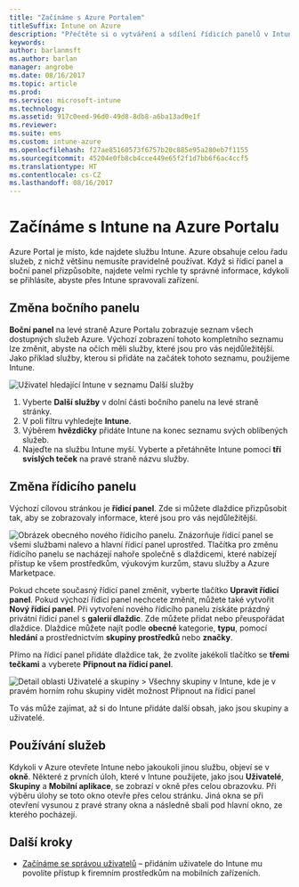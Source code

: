 ```yaml
---
title: "Začínáme s Azure Portalem"
titleSuffix: Intune on Azure
description: "Přečtěte si o vytváření a sdílení řídicích panelů v Intune na Azure."
keywords: 
author: barlanmsft
ms.author: barlan
manager: angrobe
ms.date: 08/16/2017
ms.topic: article
ms.prod: 
ms.service: microsoft-intune
ms.technology: 
ms.assetid: 917c0eed-96d0-49d8-8db8-a6ba13ad0e1f
ms.reviewer: 
ms.suite: ems
ms.custom: intune-azure
ms.openlocfilehash: f27ae85160573f6757b20c885e95a280eb7f1155
ms.sourcegitcommit: 45204e0fb8cb4cce449e65f2f1d7bb6f6ac4ccf5
ms.translationtype: HT
ms.contentlocale: cs-CZ
ms.lasthandoff: 08/16/2017
---
```

# <a name="getting-started-with-intune-in-the-azure-portal"></a>Začínáme s Intune na Azure Portalu

Azure Portal je místo, kde najdete službu Intune. Azure obsahuje celou řadu služeb, z nichž většinu nemusíte pravidelně používat. Když si řídicí panel a boční panel přizpůsobíte, najdete velmi rychle ty správné informace, kdykoli se přihlásíte, abyste přes Intune spravovali zařízení.

## <a name="changing-the-sidebar"></a>Změna bočního panelu

__Boční panel__ na levé straně Azure Portalu zobrazuje seznam všech dostupných služeb Azure. Výchozí zobrazení tohoto kompletního seznamu lze změnit, abyste na očích měli služby, které jsou pro vás nejdůležitější. Jako příklad služby, kterou si přidáte na začátek tohoto seznamu, použijeme Intune.

![Uživatel hledající Intune v seznamu Další služby](./media/azure-add-intune1.png)

1. Vyberte **Další služby** v dolní části bočního panelu na levé straně stránky.
2. V poli filtru vyhledejte **Intune**.
3. Výběrem **hvězdičky** přidáte Intune na konec seznamu svých oblíbených služeb.
4. Najeďte na službu Intune myší. Vyberte a přetáhněte Intune pomocí **tří svislých teček** na pravé straně názvu služby.

## <a name="changing-the-dashboard"></a>Změna řídicího panelu

Výchozí cílovou stránkou je **řídicí panel**. Zde si můžete dlaždice přizpůsobit tak, aby se zobrazovaly informace, které jsou pro vás nejdůležitější.

![Obrázek obecného nového řídicího panelu. Znázorňuje řídicí panel se všemi službami nalevo a hlavní řídicí panel uprostřed. Tlačítka pro změnu řídicího panelu se nacházejí nahoře společně s dlaždicemi, které nabízejí přístup ke všem prostředkům, výukovým kurzům, stavu služby a Azure Marketpace.](./media/azure-default-dashboard.png)

Pokud chcete současný řídicí panel změnit, vyberte tlačítko **Upravit řídicí panel**. Pokud výchozí řídicí panel nechcete změnit, můžete také vytvořit **Nový řídicí panel**. Při vytvoření nového řídicího panelu získáte prázdný privátní řídicí panel s **galerií dlaždic**. Zde můžete přidat nebo přeuspořádat dlaždice. Dlaždice můžete najít podle **obecné** kategorie, **typu**, pomocí **hledání** a prostřednictvím **skupiny prostředků** nebo **značky**.

Přímo na řídicí panel přidáte dlaždice tak, že zvolíte jakékoli tlačítko se **třemi tečkami** a vyberete **Připnout na řídicí panel**.

![Detail oblasti Uživatelé a skupiny > Všechny skupiny v Intune, kde je v pravém horním rohu skupiny vidět možnost Připnout na řídicí panel](./media/azure-pin-to-dashboard.png)

To vás může zajímat, až si do Intune přidáte další obsah, jako jsou skupiny a uživatelé.

## <a name="using-services"></a>Používání služeb

Kdykoli v Azure otevřete Intune nebo jakoukoli jinou službu, objeví se v **okně**. Některé z prvních úloh, které v Intune použijete, jako jsou **Uživatelé**, **Skupiny** a **Mobilní aplikace**, se zobrazí v okně přes celou obrazovku. Při výběru úlohy se toto okno otevře přes celou stránku. Jiná okna se při otevření vysunou z pravé strany okna a následně sbalí pod hlavní okno, ze kterého pocházejí. 

## <a name="next-steps"></a>Další kroky

* [Začínáme se správou uživatelů](get-started-users.md) – přidáním uživatele do Intune mu povolíte přístup k firemním prostředkům na mobilních zařízeních.

